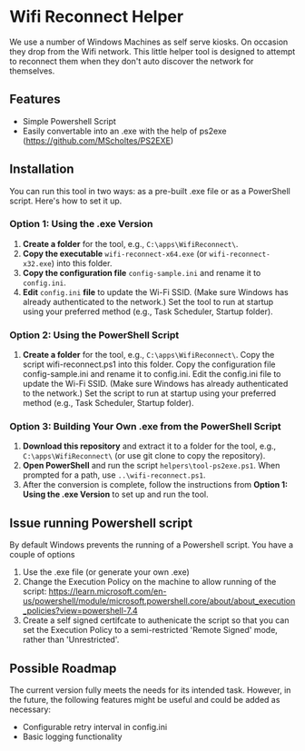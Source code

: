 
# Wifi Reconnect Helper

We use a number of Windows Machines as self serve kiosks. On occasion they drop from the Wifi network. This little helper tool is designed to attempt to reconnect them when they don't auto discover the network for themselves.

## Features

- Simple Powershell Script
- Easily convertable into an .exe with the help of ps2exe (https://github.com/MScholtes/PS2EXE)

## Installation

You can run this tool in two ways: as a pre-built .exe file or as a PowerShell script. Here's how to set it up.

### Option 1: Using the .exe Version

1. **Create a folder** for the tool, e.g., `C:\apps\WifiReconnect\`.
2. **Copy the executable** `wifi-reconnect-x64.exe` (or `wifi-reconnect-x32.exe`) into this folder.
3. **Copy the configuration file** `config-sample.ini` and rename it to `config.ini`.
4. **Edit** `config.ini` **file** to update the Wi-Fi SSID. (Make sure Windows has already authenticated to the network.)
Set the tool to run at startup using your preferred method (e.g., Task Scheduler, Startup folder).

### Option 2: Using the PowerShell Script

1. **Create a folder** for the tool, e.g., `C:\apps\WifiReconnect\`.
Copy the script wifi-reconnect.ps1 into this folder.
Copy the configuration file config-sample.ini and rename it to config.ini.
Edit the config.ini file to update the Wi-Fi SSID. (Make sure Windows has already authenticated to the network.)
Set the script to run at startup using your preferred method (e.g., Task Scheduler, Startup folder).

### Option 3: Building Your Own .exe from the PowerShell Script

1. **Download this repository** and extract it to a folder for the tool, e.g., `C:\apps\WifiReconnect\` (or use git clone to copy the repository).
2. **Open PowerShell** and run the script `helpers\tool-ps2exe.ps1`. When prompted for a path, use `..\wifi-reconnect.ps1`.
3. After the conversion is complete, follow the instructions from **Option 1: Using the .exe Version** to set up and run the tool.


## Issue running Powershell script

By default Windows prevents the running of a Powershell script.
You have a couple of options

1. Use the .exe file (or generate your own .exe)
2. Change the Execution Policy on the machine to allow running of the script:
https://learn.microsoft.com/en-us/powershell/module/microsoft.powershell.core/about/about_execution_policies?view=powershell-7.4
3. Create a self signed certifcate to authenicate the script so that you can set the Execution Policy to a semi-restricted 'Remote Signed' mode, rather than 'Unrestricted'.


## Possible Roadmap

The current version fully meets the needs for its intended task. However, in the future, the following features might be useful and could be added as necessary:

- Configurable retry interval in config.ini
- Basic logging functionality